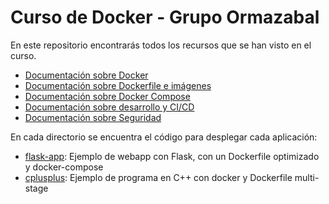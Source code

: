 # Curso de Docker - Grupo Ormazabal

En este repositorio encontrarás todos los recursos que se han visto en el curso. 

- [Documentación sobre Docker](docker.md)
- [Documentación sobre Dockerfile e imágenes](dockerfile.md)
- [Documentación sobre Docker Compose](docker-compose.md)
- [Documentación sobre desarrollo y CI/CD ](integracion-continua.md)
- [Documentación sobre Seguridad](seguridad.md)

En cada directorio se encuentra el código para desplegar cada aplicación:
- [flask-app](flask-app): Ejemplo de webapp con Flask, con un Dockerfile optimizado y docker-compose
- [cplusplus](cplusplus): Ejemplo de programa en C++ con docker y Dockerfile multi-stage
